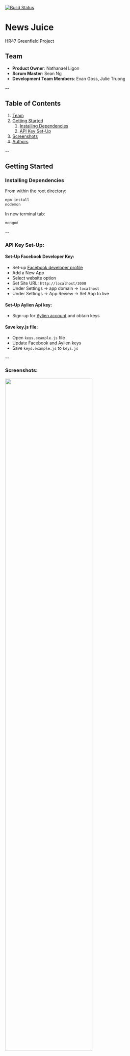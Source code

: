 [![Build Status](https://travis-ci.org/VoraciousScroll/VoraciousScroll.svg?branch=master)](https://travis-ci.org/VoraciousScroll/VoraciousScroll)

# News Juice
HR47 Greenfield Project

## Team

  - __Product Owner__: Nathanael Ligon
  - __Scrum Master__: Sean Ng
  - __Development Team Members__: Evan Goss, Julie Truong

--
## Table of Contents

1. [Team](#team)
1. [Getting Started](#getting-started)
    1. [Installing Dependencies](#installing-dependencies)
    1. [API Key Set-Up](#api-key-set-up)
1. [Screenshots](#screenshots)
1. [Authors](#authors)

--
## Getting Started

### Installing Dependencies

From within the root directory:

```sh
npm install
nodemon
```

In new terminal tab:
```sh
mongod
```

--
### API Key Set-Up:

#### Set-Up Facebook Developer Key:
* Set-up [Facebook developer profile](https://developers.facebook.com/)  
* Add a New App  
* Select website option
* Set Site URL: `http://localhost/3000`
* Under Settings -> app domain -> `localhost`
* Under Settings -> App Review -> Set App to live

#### Set-Up Aylien Api key:

* Sign-up for [Aylien account](https://newsapi.aylien.com/signup) and obtain keys

#### Save key.js file:

* Open `keys.example.js` file
* Update Facebook and Aylien keys
* Save `keys.example.js` to `keys.js`  

--
### Screenshots: 

<img src="https://cloud.githubusercontent.com/assets/8231534/18454498/97a84552-78f9-11e6-89bb-0c8cc7c60ee1.png" width="75%"></img>
<img src="https://cloud.githubusercontent.com/assets/8231534/18454500/97ae6f40-78f9-11e6-9964-29ebaa39c1f2.png" width="75%"></img> 
<img src="https://cloud.githubusercontent.com/assets/8231534/18454710/c2ea25d6-78fa-11e6-8bf7-0a00e2f9d345.png" width="75%"></img> 
<img src="https://cloud.githubusercontent.com/assets/8231534/18454526/b3aa8846-78f9-11e6-8f96-7b3e221fb244.png" width="75%"></img>


--
### Authors:

* Julie Truong ([Gamerlazer](https://github.com/TruongJulie))  
* Sean Ng ([seanng](https://github.com/seanng))  
* Evan Goss ([EvanGoss](https://github.com/EvanGoss))  
* Nathanael Ligon ([nligon](https://github.com/nligon))  


<!-- View the project roadmap [here](LINK_TO_PROJECT_ISSUES) -->
    

<!-- ## Contributing -->

<!-- See [CONTRIBUTING.md](https://github.com/unexpected-lion/ourglass/blob/master/contributing.md) for contribution guidelines. -->
